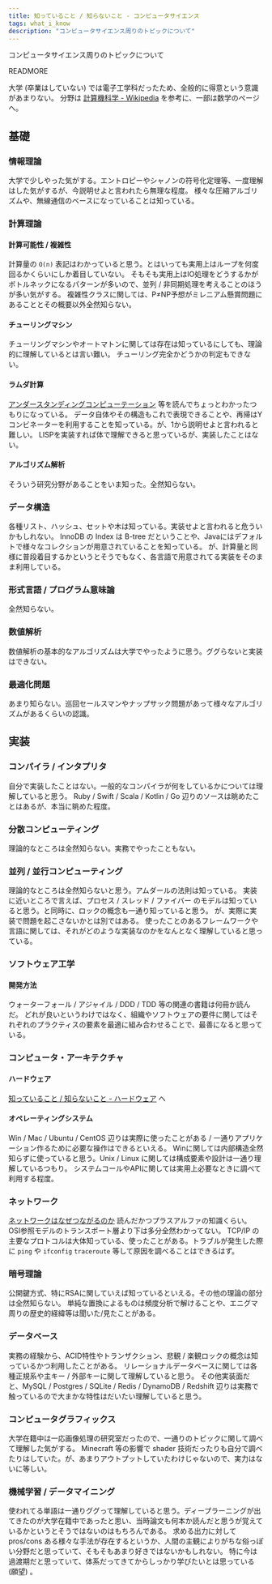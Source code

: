 ```yaml
---
title: 知っていること / 知らないこと - コンピュータサイエンス
tags: what_i_know
description: "コンピュータサイエンス周りのトピックについて"
---
```


コンピュータサイエンス周りのトピックについて

READMORE

大学 (卒業はしていない) では電子工学科だったため、全般的に得意という意識があまりない。
分野は [計算機科学 - Wikipedia](https://ja.wikipedia.org/wiki/計算機科学) を参考に、一部は数学のページへ。

## 基礎
### 情報理論
大学で少しやった気がする。エントロピーやシャノンの符号化定理等、一度理解はした気がするが、今説明せよと言われたら無理な程度。
様々な圧縮アルゴリズムや、無線通信のベースになっていることは知っている。

### 計算理論
#### 計算可能性 / 複雑性

計算量の `O(n)` 表記はわかっていると思う。とはいっても実用上はループを何度回るかくらいにしか着目していない。
そもそも実用上はIO処理をどうするかがボトルネックになるパターンが多いので、並列 / 非同期処理を考えることのほうが多い気がする。
複雑性クラスに関しては、P≠NP予想がミレニアム懸賞問題にあることとその概要以外全然知らない。

#### チューリングマシン
チューリングマシンやオートマトンに関しては存在は知っているにしても、理論的に理解しているとは言い難い。
チューリング完全かどうかの判定もできない。

#### ラムダ計算
[アンダースタンディングコンピューテーション](https://www.amazon.co.jp/アンダースタンディング-コンピュテーション-―単純な機械から不可能なプログラムまで-Tom-Stuart/dp/487311697X) 等を読んでちょっとわかったつもりになっている。
データ自体やその構造もこれで表現できることや、再帰はYコンビネーターを利用することを知っている。が、1から説明せよと言われると難しい。
LISPを実装すれば体で理解できると思っているが、実装したことはない。

#### アルゴリズム解析
そういう研究分野があることをいま知った。全然知らない。

### データ構造
各種リスト、ハッシュ、セットや木は知っている。実装せよと言われると危ういかもしれない。
InnoDB の Index は B-tree だということや、Javaにはデフォルトで様々なコレクションが用意されていることを知っている。
が、計算量と同様に普段着目するかというとそうでもなく、各言語で用意されてる実装をそのまま利用している。

### 形式言語 / プログラム意味論
全然知らない。

### 数値解析
数値解析の基本的なアルゴリズムは大学でやったように思う。ググらないと実装はできない。

### 最適化問題
あまり知らない。巡回セールスマンやナップサック問題があって様々なアルゴリズムがあるくらいの認識。



## 実装
### コンパイラ / インタプリタ
自分で実装したことはない。一般的なコンパイラが何をしているかについては理解していると思う。
Ruby / Swift / Scala / Kotlin / Go 辺りのソースは眺めたことはあるが、本当に眺めた程度。


### 分散コンピューティング
理論的なところは全然知らない。実務でやったこともない。

### 並列 / 並行コンピューティング
理論的なところは全然知らないと思う。アムダールの法則は知っている。
実装に近いところで言えば、プロセス / スレッド / ファイバー のモデルは知っていると思う。と同時に、ロックの概念も一通り知っていると思う。
が、実際に実装で問題を起こさないかとは別ではある。
使ったことのあるフレームワークや言語に関しては、それがどのような実装なのかをなんとなく理解していると思っている。

### ソフトウェア工学
#### 開発方法
ウォーターフォール / アジャイル / DDD / TDD 等の関連の書籍は何冊か読んだ。
どれが良いというわけではなく、組織やソフトウェアの要件に関してはそれぞれのプラクティスの要素を最適に組み合わせることで、最善になると思っている。

### コンピュータ・アーキテクチャ
#### ハードウェア
[知っていること / 知らないこと - ハードウェア](/2019/05/25/what-i-know-hardware.html) へ

#### オペレーティングシステム
Win / Mac / Ubuntu / CentOS 辺りは実際に使ったことがある / 一通りアプリケーション作るために必要な操作はできるといえる。
Winに関しては内部構造全然知らずに使っていると思う。Unix / Linux に関しては構成要素や設計は一通り理解しているつもり。
システムコールやAPIに関しては実用上必要なときに調べて利用する程度。


### ネットワーク
[ネットワークはなぜつながるのか](https://www.amazon.co.jp/ネットワークはなぜつながるのか-第2版-知っておきたいTCP-IP、LAN、光ファイバの基礎知識-戸根/dp/4822283119) 読んだかつプラスアルファの知識くらい。
OSI参照モデルのトランスポート層より下は多分全然わかってない。
TCP/IP の主要なプロトコルは大体知っている、使ったことがある。トラブルが発生した際に `ping` や `ifconfig` `traceroute` 等して原因を調べることはできるはず。  

### 暗号理論
公開鍵方式、特にRSAに関していえば知っているといえる。その他の理論の部分は全然知らない。
単純な置換によるものは頻度分析で解けることや、エニグマ周りの歴史的経緯等は聞いた/見たことがある。

### データベース
実務の経験から、ACID特性やトランザクション、悲観 / 楽観ロックの概念は知っているかつ利用したことがある。
リレーショナルデータベースに関しては各種正規系や主キー / 外部キーに関して理解していると思う。
その他実装面だと、MySQL / Postgres / SQLite / Redis / DynamoDB / Redshift 辺りは実務で触っているので大まかな特性はだいたい理解していると思う。

### コンピュータグラフィックス
大学在籍中は一応画像処理の研究室だったので、一通りのトピックに関して調べて理解した気がする。
Minecraft 等の影響で shader 技術だったりも自分で調べたりはしていた。が、あまりアウトプットしていたわけじゃないので、実力はないに等しい。

### 機械学習 / データマイニング
使われてる単語は一通りググって理解していると思う。ディープラーニングが出てきたのが大学在籍中であったと思い、当時論文も何本か読んだと思うが覚えているかというとそうではないのはもちろんである。
求める出力に対して pros/cons ある様々な手法が存在するというか、人間の主観によりがちな俗っぽい分野だと思っていて、そもそもあまり好きではないかもしれない。
特に今は過渡期だと思っていて、体系だってきてからしっかり学びたいとは思っている (願望) 。
